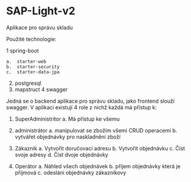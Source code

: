 # SAP-Light-v2
Aplikace pro správu skladu

Použité technologie:

1   spring-boot

    a.  starter-web
    b.  starter-security
    c.  starter-data-jpa
2.  postgresql
3.  mapstruct
4   swagger

Jedná se o backend aplikace pro správu skladu, jako frontend slouží swagger.
V aplikaci existují 4 role z nichž každá má přístup k:

1.  SuperAdministrítor
    a.  Má přístup ke všemu

2.  administrátor
    a. manipulovat se zbožím všemi CRUD operacemi
    b. vytvářet objednávky pro naskladnění zboží

3.  Zákazník
    a.  Vytvořit doručovací adresu
    b.  Vytvořit objednávku
    c.  Číst svoje adresy
    d.  Číst dvoje objednávky

4.  Operátor
    a.  Náhled všech objednávek
    b.  příjem objednávky která je příjmová
    c.  odeslání objednávky zákazníkovy

